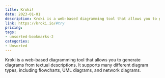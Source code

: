```yaml
---
title: Kroki!
date: 2023-01-01
description: Kroki is a web-based diagramming tool that allows you to generate diagrams from textual descriptions. It supports many different diagram types, including flowcharts, UML diagrams, and network diagrams.
link: https://kroki.io/#try
pricing: 
tags: 
- unsorted-bookmarks-2 
categories: 
- Unsorted 
---
```


Kroki is a web-based diagramming tool that allows you to generate diagrams from textual descriptions. It supports many different diagram types, including flowcharts, UML diagrams, and network diagrams.
